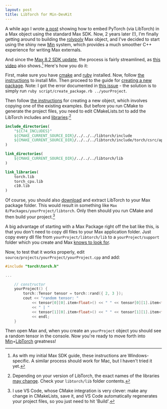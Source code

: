 ```yaml
---
layout: post
title: LibTorch for Min-DevKit
---
```


A while ago I wrote [a post](/2020/05/01/libtorch-max-external/) showing how to embed PyTorch (via LibTorch) in a Max object using the standard Max SDK.
Now, 2 years later (!), I'm finally getting around to building the [rolypoly](https://github.com/RVirmoors/rolypoly) Max object, and I've decided to start using the shiny new [Min](https://cycling74.github.io/min-devkit/) system, which provides a much smoother C++ experience for writing Max externals.

And since the [Max 8.2 SDK update](https://github.com/Cycling74/max-sdk/blob/main/README-8.2-update.md), the process is fairly streamlined, as [this video](https://youtu.be/il5WblTBUgs) also shows.[^1] Here's how you do it:

First, make sure you have [cmake](https://cmake.org/download/) and [ruby](https://rubyinstaller.org/) installed. Now, follow [the instructions](https://github.com/Cycling74/min-devkit) to install Min. Then proceed to the guide for [creating a new package](https://github.com/Cycling74/min-devkit/blob/main/HowTo-NewPackage.md). Note: I got the error documented in [this issue](https://github.com/Cycling74/min-devkit/issues/102#issuecomment-368548906) - the solution is to simply run `ruby script/create_package.rb ../yourProject`.

Then follow [the instructions](https://github.com/Cycling74/min-devkit/blob/main/HowTo-NewObject.md) for creating a new object, which involves copying one of the existing examples. But before you run CMake to generate the project files, you need to edit CMakeLists.txt to add the LibTorch includes and [libraries](https://stackoverflow.com/questions/24570916/add-external-libraries-to-cmakelist-txt-c):[^2]

```cmake
include_directories( 
	"${C74_INCLUDES}"
	${CMAKE_CURRENT_SOURCE_DIR}/../../../libtorch/include
	${CMAKE_CURRENT_SOURCE_DIR}/../../../libtorch/include/torch/csrc/api/include
)

link_directories(
	${CMAKE_CURRENT_SOURCE_DIR}/../../../libtorch/lib
)

link_libraries(
	torch.lib
	torch_cpu.lib
	c10.lib
)
```
Of course, you should also [download](https://pytorch.org/get-started/locally/) and extract LibTorch to your Max package folder. This would result in something like `Max 8/Packages/yourProject/libtorch`. Only then should you run CMake and then build your project.[^3]

A big advantage of starting with a Max Package right off the bat like this, is that you don't need to copy dll files to your Max application folder. Just copy every dll file from `yourProject/libtorch/lib` to a `yourProject/support` folder which you create and Max [knows to look for](https://docs.cycling74.com/max8/vignettes/packages).

Now, to test that it works properly, edit `source/projects/yourProject/yourProject.cpp` and add:
```c++
#include "torch\torch.h"

...

	// constructor
	yourProject() {
		torch::Tensor tensor = torch::rand({ 2, 3 });
		cout << "random tensor: " 
			<< tensor[0][0].item<float>() << " " << tensor[0][1].item<float>() << " " << tensor[0][2].item<float>() 
			<< " | " 
			<< tensor[1][0].item<float>() << " " << tensor[1][1].item<float>() << " " << tensor[1][2].item<float>()
			<< endl;
	}
```

Then open Max and, when you create an `yourProject` object you should see a random tensor in the console. Now you're ready to move forth into [Min](https://cycling74.github.io/min-devkit/)+[LibTorch](https://pytorch.org/cppdocs/frontend.html) greatness!

[^1]: As with my initial Max SDK guide, these instructions are Windows-specific. A similar process should work for Mac, but I haven't tried it yet.

[^2]: Depending on your version of LibTorch, the exact names of the libraries [may change](https://medium.com/@boonboontongbuasirilai/building-pytorch-c-integration-libtorch-with-ms-visual-studio-2017-44281f9921ea). Check your `libtorch/lib` folder contents.

[^3]: I use VS Code, whose CMake integration is very clever: make any change in CMakeLists, save it, and VS Code automatically regenerates your project files, so you just need to hit 'Build'.
